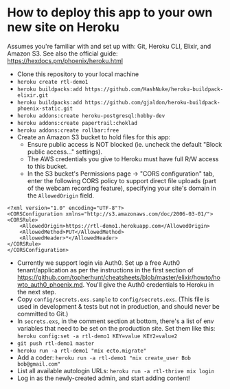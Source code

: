 # How to deploy this app to your own new site on Heroku

Assumes you're familiar with and set up with: Git, Heroku CLI, Elixir, and Amazon S3. See also the official guide: https://hexdocs.pm/phoenix/heroku.html

  * Clone this repository to your local machine
  * `heroku create rtl-demo1`
  * `heroku buildpacks:add https://github.com/HashNuke/heroku-buildpack-elixir.git`
  * `heroku buildpacks:add https://github.com/gjaldon/heroku-buildpack-phoenix-static.git`
  * `heroku addons:create heroku-postgresql:hobby-dev`
  * `heroku addons:create papertrail:choklad`
  * `heroku addons:create rollbar:free`
  * Create an Amazon S3 bucket to hold files for this app:
    * Ensure public access is NOT blocked (ie. uncheck the default "Block public access..." settings).
    * The AWS credentials you give to Heroku must have full R/W access to this bucket.
    * In the S3 bucket's Permissions page -> "CORS configuration" tab, enter the following CORS policy to support direct file uploads (part of the webcam recording feature), specifying your site's domain in the `AllowedOrigin` field.

  ```
  <?xml version="1.0" encoding="UTF-8"?>
  <CORSConfiguration xmlns="http://s3.amazonaws.com/doc/2006-03-01/">
  <CORSRule>
      <AllowedOrigin>https://rtl-demo1.herokuapp.com</AllowedOrigin>
      <AllowedMethod>PUT</AllowedMethod>
      <AllowedHeader>*</AllowedHeader>
  </CORSRule>
  </CORSConfiguration>
  ```

  * Currently we support login via Auth0. Set up a free Auth0 tenant/application as per the instructions in the first section of https://github.com/topherhunt/cheatsheets/blob/master/elixir/howto/howto_auth0_phoenix.md. You'll give the Auth0 credentials to Heroku in the next step.
  * Copy `config/secrets.exs.sample` to `config/secrets.exs`. (This file is used in development & tests but not in production, and should never be committed to Git.)
  * In `secrets.exs`, in the comment section at bottom, there's a list of env variables that need to be set on the production site. Set them like this: `heroku config:set -a rtl-demo1 KEY=value KEY2=value2`
  * `git push rtl-demo1 master`
  * `heroku run -a rtl-demo1 "mix ecto.migrate"`
  * Add a coder: `heroku run -a rtl-demo1 "mix create_user Bob bob@gmail.com"`
  * List all available autologin URLs: `heroku run -a rtl-thrive mix login`
  * Log in as the newly-created admin, and start adding content!
